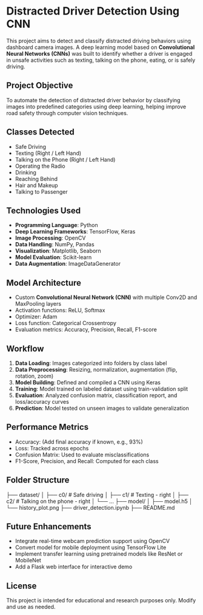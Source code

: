 # Distracted Driver Detection Using CNN

This project aims to detect and classify distracted driving behaviors using dashboard camera images. A deep learning model based on **Convolutional Neural Networks (CNNs)** was built to identify whether a driver is engaged in unsafe activities such as texting, talking on the phone, eating, or is safely driving.

## Project Objective

To automate the detection of distracted driver behavior by classifying images into predefined categories using deep learning, helping improve road safety through computer vision techniques.

## Classes Detected

- Safe Driving  
- Texting (Right / Left Hand)  
- Talking on the Phone (Right / Left Hand)  
- Operating the Radio  
- Drinking  
- Reaching Behind  
- Hair and Makeup  
- Talking to Passenger  

## Technologies Used

- **Programming Language**: Python  
- **Deep Learning Frameworks**: TensorFlow, Keras  
- **Image Processing**: OpenCV  
- **Data Handling**: NumPy, Pandas  
- **Visualization**: Matplotlib, Seaborn  
- **Model Evaluation**: Scikit-learn  
- **Data Augmentation**: ImageDataGenerator  

## Model Architecture

- Custom **Convolutional Neural Network (CNN)** with multiple Conv2D and MaxPooling layers  
- Activation functions: ReLU, Softmax  
- Optimizer: Adam  
- Loss function: Categorical Crossentropy  
- Evaluation metrics: Accuracy, Precision, Recall, F1-score

## Workflow

1. **Data Loading**: Images categorized into folders by class label  
2. **Data Preprocessing**: Resizing, normalization, augmentation (flip, rotation, zoom)  
3. **Model Building**: Defined and compiled a CNN using Keras  
4. **Training**: Model trained on labeled dataset using train-validation split  
5. **Evaluation**: Analyzed confusion matrix, classification report, and loss/accuracy curves  
6. **Prediction**: Model tested on unseen images to validate generalization

## Performance Metrics

- Accuracy: (Add final accuracy if known, e.g., 93%)  
- Loss: Tracked across epochs  
- Confusion Matrix: Used to evaluate misclassifications  
- F1-Score, Precision, and Recall: Computed for each class

## Folder Structure
├── dataset/
│ ├── c0/ # Safe driving
│ ├── c1/ # Texting - right
│ ├── c2/ # Talking on the phone - right
│ └── ...
├── model/
│ ├── model.h5
│ └── history_plot.png
├── driver_detection.ipynb
├── README.md


## Future Enhancements

- Integrate real-time webcam prediction support using OpenCV  
- Convert model for mobile deployment using TensorFlow Lite  
- Implement transfer learning using pretrained models like ResNet or MobileNet  
- Add a Flask web interface for interactive demo

## License

This project is intended for educational and research purposes only. Modify and use as needed.
